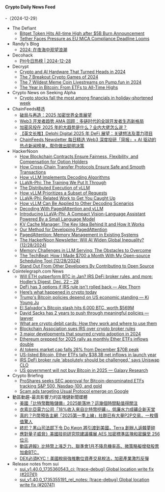 #### Crypto Daily News Feed
-（2024-12-29）

- The Defiant
  - [Bitget Token Hits All-time High after $5B Burn Announcement](https://thedefiant.io/news/cefi/bitget-token-hits-all-time-high-after-usd5b-burn-announcement)
  - [Tether Faces Pressure as EU MiCA Compliance Deadline Looms](https://thedefiant.io/news/defi/tether-faces-pressure-as-eu-mica-compliance-deadline-looms)
- Randy's Blog
  - [2024: 在夜海中观望浪潮](https://lutaonan.com/blog/2024-summary/)
- Decohack
  - [PH今日热榜 | 2024-12-28](https://decohack.com/producthunt-daily-2024-12-28/)
- Decrypt
  - [Crypto and AI Hardware That Turned Heads in 2024](https://decrypt.co/298901/crypto-ai-hardware-turned-heads-2024)
  - [The 7 Breakout Crypto Games of 2024](https://decrypt.co/298869/7-breakout-crypto-games-2024)
  - [The 7 Wildest Meme Coin Livestreams on Pump.fun in 2024](https://decrypt.co/298201/7-wildest-meme-coin-livestreams-pump-fun-2024)
  - [The Year in Bitcoin: From ETFs to All-Time Highs](https://decrypt.co/296693/year-in-bitcoin-from-etfs-to-all-time-highs)
- Crypto News on Seeking Alpha
  - [Crypto stocks fall the most among financials in holiday-shortened week](https://seekingalpha.com/news/4391282-crypto-stocks-fall-among-financials-in-holiday-shortened-week?utm_source=feed_news_crypto&utm_medium=referral&feed_item_type=news)
- ChainFeeds精选
  - [破局与再造：2025 加密世界全景展望](https://www.chainfeeds.xyz/feed/detail/6f8d9c20-e93b-4759-85b6-c2696abd8999)
  - [Web3 开发者趋势 AMA 回顾：多链时代的全球开发者生态新格局](https://www.chainfeeds.xyz/feed/detail/e3526b1c-b5eb-43fa-974c-a66881a653fd)
  - [加密风投在 2025 年的大趋势是什么？业内大佬怎么说？](https://www.chainfeeds.xyz/feed/detail/20d63024-7020-4157-996e-6142067afaa8)
  - [【英文长推】Delphi Digital 2025 年 DeFi 展望：关键想法及潜力项目](https://www.chainfeeds.xyz/feed/detail/aa3f6021-f4a8-4fcf-88d1-e9398c574d8c)
  - [ChainFeeds Newsletter 每日精选 Web3 深度投研「简报」+ AI 驱动的热点新闻榜单，帮你做出聪明决策](https://substack.chainfeeds.xyz/p/base-dao-ai16z-ar-binance-alpha-bsc)
- HackerNoon
  - [How Blockchain Contracts Ensure Fairness, Flexibility, and Compensation for Option Holders](https://hackernoon.com/how-blockchain-contracts-ensure-fairness-flexibility-and-compensation-for-option-holders?source=rss)
  - [How Cross-Chain Transfer Protocols Ensure Safe and Smooth Transactions](https://hackernoon.com/how-cross-chain-transfer-protocols-ensure-safe-and-smooth-transactions?source=rss)
  - [How vLLM Implements Decoding Algorithms](https://hackernoon.com/how-vllm-implements-decoding-algorithms?source=rss)
  - [LLaVA-Phi: The Training We Put It Through](https://hackernoon.com/llava-phi-the-training-we-put-it-through?source=rss)
  - [The Distributed Execution of vLLM](https://hackernoon.com/the-distributed-execution-of-vllm?source=rss)
  - [How vLLM Prioritizes a Subset of Requests](https://hackernoon.com/how-vllm-prioritizes-a-subset-of-requests?source=rss)
  - [LLaVA-Phi: Related Work to Get You Caught Up](https://hackernoon.com/llava-phi-related-work-to-get-you-caught-up?source=rss)
  - [How vLLM Can Be Applied to Other Decoding Scenarios](https://hackernoon.com/how-vllm-can-be-applied-to-other-decoding-scenarios?source=rss)
  - [Decoding With PagedAttention and vLLM](https://hackernoon.com/decoding-with-pagedattention-and-vllm?source=rss)
  - [Introducing LLaVA-Phi: A Compact Vision-Language Assistant Powered By a Small Language Model](https://hackernoon.com/introducing-llava-phi-a-compact-vision-language-assistant-powered-by-a-small-language-model?source=rss)
  - [KV Cache Manager: The Key Idea Behind It and How It Works](https://hackernoon.com/kv-cache-manager-the-key-idea-behind-it-and-how-it-works?source=rss)
  - [Our Method for Developing PagedAttention](https://hackernoon.com/our-method-for-developing-pagedattention?source=rss)
  - [PagedAttention: Memory Management in Existing Systems](https://hackernoon.com/pagedattention-memory-management-in-existing-systems?source=rss)
  - [The HackerNoon Newsletter: Will AI Widen Global Inequality? (12/28/2024)](https://hackernoon.com/12-28-2024-newsletter?source=rss)
  - [Memory Challenges in LLM Serving: The Obstacles to Overcome](https://hackernoon.com/memory-challenges-in-llm-serving-the-obstacles-to-overcome?source=rss)
  - [The TechBeat: How I Made $700 a Month With My Open-source Scheduling Tool (12/28/2024)](https://hackernoon.com/12-28-2024-techbeat?source=rss)
  - [Stand Out From Other Developers By Contributing to Open Source](https://hackernoon.com/stand-out-from-other-developers-by-contributing-to-open-source?source=rss)
- Cointelegraph.com News
  - [Will ETH outperform BTC in Jan? IRS DeFi broker rules, and more: Hodler’s Digest, Dec. 22 – 28](https://cointelegraph.com/magazine/ethereum-outperform-bitcoin-prediction-irs-defi-broker-rules-hodlers-digest/?utm_source=rss_feed&utm_medium=rss&utm_campaign=rss_partner_inbound)
  - [DeFi has 3 options if IRS rule isn&#039;t rolled back — Alex Thorn](https://cointelegraph.com/news/de-fi-3-options-irs-rule-isn-t-rolled-back-alex-thorn?utm_source=rss_feed&utm_medium=rss&utm_campaign=rss_partner_inbound)
  - [Here’s what happened in crypto today](https://cointelegraph.com/news/what-happened-in-crypto-today?utm_source=rss_feed&utm_medium=rss&utm_campaign=rss_partner_inbound)
  - [Trump&#039;s Bitcoin policies depend on US economic standing — Ki Young Ju](https://cointelegraph.com/news/trump-bitcoin-policies-depend-us-standing-ki-young-ju?utm_source=rss_feed&utm_medium=rss&utm_campaign=rss_partner_inbound)
  - [El Salvador&#039;s Bitcoin stash hits 6,000 BTC, worth $569M](https://cointelegraph.com/news/el-salvadors-bitcoin-holdings-cross-6000-btc-milestone?utm_source=rss_feed&utm_medium=rss&utm_campaign=rss_partner_inbound)
  - [David Sacks has 2 years to push through meaningful policies — lawyer](https://cointelegraph.com/news/david-sacks-2-years-push-meaningful-policies-lawyer?utm_source=rss_feed&utm_medium=rss&utm_campaign=rss_partner_inbound)
  - [What are crypto debit cards: How they work and where to use them](https://cointelegraph.com/news/what-are-crypto-debit-cards-how-they-work-and-where-to-use-them?utm_source=rss_feed&utm_medium=rss&utm_campaign=rss_partner_inbound)
  - [Blockchain Association sues IRS over crypto broker rules](https://cointelegraph.com/news/blockchain-association-lawsuit-irs-decentralized-finance-rules?utm_source=rss_feed&utm_medium=rss&utm_campaign=rss_partner_inbound)
  - [3 major developments that spurred crypto adoption in 2024](https://cointelegraph.com/news/3-major-developments-spurred-crypto-adoption-2024?utm_source=rss_feed&utm_medium=rss&utm_campaign=rss_partner_inbound)
  - [Ethereum prepped for 2025 rally as monthly Ether ETFs inflows double](https://cointelegraph.com/news/ether-etfs-december-record-inflows-2024?utm_source=rss_feed&utm_medium=rss&utm_campaign=rss_partner_inbound)
  - [AI tokens market cap falls 28% from December $70B peak](https://cointelegraph.com/news/ai-cryptos-value-drop-altcoin-season-2025?utm_source=rss_feed&utm_medium=rss&utm_campaign=rss_partner_inbound)
  - [US-listed Bitcoin, Ether ETFs tally $38.3B net inflows in launch year](https://cointelegraph.com/news/bitcoin-and-etheretfs-smash-2024-expectations-with-nearly-40-billion-inflows?utm_source=rss_feed&utm_medium=rss&utm_campaign=rss_partner_inbound)
  - [IRS DeFi broker rule ‘absolutely should be challenged,’ says Uniswap CLO](https://cointelegraph.com/news/internal-revenue-service-defi-rule-challenge-uniswap?utm_source=rss_feed&utm_medium=rss&utm_campaign=rss_partner_inbound)
  - [US government will not buy Bitcoin in 2025 
 — Galaxy Research](https://cointelegraph.com/news/galaxy-digital-research-united-states-government-bitcoin-buy-2025-prediction?utm_source=rss_feed&utm_medium=rss&utm_campaign=rss_partner_inbound)
- Crypto Briefing
  - [ProShares seeks SEC approval for Bitcoin-denominated ETFs tracking S&P 500, Nasdaq-100, and gold](https://cryptobriefing.com/bitcoin-denominated-etfs-proshares/)
  - [Scam ads targeting Usual Protocol emerge on Google](https://cryptobriefing.com/usual-protocol-scams-google-ads/)
- 動區動趨-最具影響力的區塊鏈新聞媒體
  - [美國「比特幣戰略儲備」2025能落地？這幾個時間點值得關注](https://www.blocktempo.com/us-bitcoin-strategic-reservemay-be-launched-as-soon-as-2025/)
  - [衣索比亞電力公司「18%收入來自比特幣挖礦」，低廉水力成礦企新天堂](https://www.blocktempo.com/ethiopian-electric-power-company-18-percent-of-revenue-comes-from-bitcoin-mining/)
  - [真的？Pi幣預告主網「2025第一季上線」社群已有大量P2P交易，一枚價值驚人](https://www.blocktempo.com/pi-network-open-mainnet-will-be-live-2025-q1/)
  - [終於？黑山司法部下令 Do Kwon 將引渡到美國，Terra 創辦人返韓夢碎](https://www.blocktempo.com/montenegro-justice-ministry-orders-terra-co-founder-do-kwon-extradition-to-the-us/)
  - [應對量子威脅》美國技術研究院建議擴展 AES 加密標準區塊和密鑰至 256 位元](https://www.blocktempo.com/nist-proposes-standardizing-aes-to-256-bits/)
  - [動區週報》比特幣上漲乏力、聯準會1月不降息機率高、微策略擬增發股票加倉BTC..](https://www.blocktempo.com/quick-look-at-this-week-market-dynamics-and-analysis-1228/)
  - [DEX必須KYC！美國稅局強推數位資產交易稅法，加密產業激烈反彈](https://www.blocktempo.com/us-irs-finalizes-tax-rule-requiring-defi-brokers-collect-user-trading-information/)
- Release notes from sui
  - [sui_v1.40.0_1735360543_ci: [trace-debug] Global location write fix (#20741)](https://github.com/MystenLabs/sui/releases/tag/sui_v1.40.0_1735360543_ci)
  - [sui_v1.40.0_1735355191_rel_notes: [trace-debug] Global location write fix (#20741)](https://github.com/MystenLabs/sui/releases/tag/sui_v1.40.0_1735355191_rel_notes)
